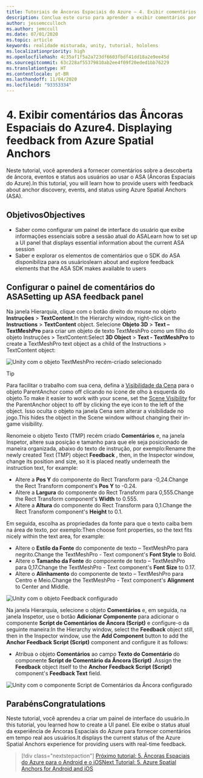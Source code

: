 ```yaml
---
title: Tutoriais de Âncoras Espaciais do Azure – 4. Exibir comentários de Âncoras Espaciais do Azure
description: Conclua este curso para aprender a exibir comentários por meio das Âncoras Espaciais do Azure em um aplicativo de realidade misturada.
author: jessemcculloch
ms.author: jemccull
ms.date: 07/01/2020
ms.topic: article
keywords: realidade misturada, unity, tutorial, hololens
ms.localizationpriority: high
ms.openlocfilehash: 4c35af1f5a2a723df6603fbdf41dd18a2e9ee45d
ms.sourcegitcommit: 63c228af55379810ab2ee4f09f20eded1bb76229
ms.translationtype: HT
ms.contentlocale: pt-BR
ms.lasthandoff: 11/04/2020
ms.locfileid: "93353334"
---
```

# <a name="4-displaying-feedback-from-azure-spatial-anchors"></a><span data-ttu-id="f71ec-105">4. Exibir comentários das Âncoras Espaciais do Azure</span><span class="sxs-lookup"><span data-stu-id="f71ec-105">4. Displaying feedback from Azure Spatial Anchors</span></span>

<span data-ttu-id="f71ec-106">Neste tutorial, você aprenderá a fornecer comentários sobre a descoberta de âncora, eventos e status aos usuários ao usar o ASA (Âncoras Espaciais do Azure).</span><span class="sxs-lookup"><span data-stu-id="f71ec-106">In this tutorial, you will learn how to provide users with feedback about anchor discovery, events, and status using Azure Spatial Anchors (ASA).</span></span>

## <a name="objectives"></a><span data-ttu-id="f71ec-107">Objetivos</span><span class="sxs-lookup"><span data-stu-id="f71ec-107">Objectives</span></span>

* <span data-ttu-id="f71ec-108">Saber como configurar um painel de interface do usuário que exibe informações essenciais sobre a sessão atual do ASA</span><span class="sxs-lookup"><span data-stu-id="f71ec-108">Learn how to set up a UI panel that displays essential information about the current ASA session</span></span>
* <span data-ttu-id="f71ec-109">Saber e explorar os elementos de comentários que o SDK do ASA disponibiliza para os usuários</span><span class="sxs-lookup"><span data-stu-id="f71ec-109">learn about and explore feedback elements that the ASA SDK makes available to users</span></span>

## <a name="setting-up-asa-feedback-panel"></a><span data-ttu-id="f71ec-110">Configurar o painel de comentários do ASA</span><span class="sxs-lookup"><span data-stu-id="f71ec-110">Setting up ASA feedback panel</span></span>

<span data-ttu-id="f71ec-111">Na janela Hierarquia, clique com o botão direito do mouse no objeto **Instruções** > **TextContent**.</span><span class="sxs-lookup"><span data-stu-id="f71ec-111">In the Hierarchy window, right-click on the **Instructions** > **TextContent** object.</span></span> <span data-ttu-id="f71ec-112">Selecione **Objeto 3D** > **Text – TextMeshPro** para criar um objeto de texto TextMeshPro como um filho do objeto Instruções > TextContent:</span><span class="sxs-lookup"><span data-stu-id="f71ec-112">Select **3D Object** > **Text - TextMeshPro** to create a TextMeshPro text object as a child of the Instructions > TextContent object:</span></span>

![Unity com o objeto TextMeshPro recém-criado selecionado](images/mr-learning-asa/asa-04-section1-step1-1.png)

> [!TIP]
> <span data-ttu-id="f71ec-114">Para facilitar o trabalho com sua cena, defina a <a href="https://docs.unity3d.com/Manual/SceneVisibility.html" target="_blank">Visibilidade da Cena</a> para o objeto ParentAnchor como off clicando no ícone de olho à esquerda do objeto.</span><span class="sxs-lookup"><span data-stu-id="f71ec-114">To make it easier to work with your scene, set the  <a href="https://docs.unity3d.com/Manual/SceneVisibility.html" target="_blank">Scene Visibility</a> for the ParentAnchor object to off by clicking the eye icon to the left of the object.</span></span> <span data-ttu-id="f71ec-115">Isso oculta o objeto na janela Cena sem alterar a visibilidade no jogo.</span><span class="sxs-lookup"><span data-stu-id="f71ec-115">This hides the object in the Scene window without changing their in-game visibility.</span></span>

<span data-ttu-id="f71ec-116">Renomeie o objeto Texto (TMP) recém criado **Comentários** e, na janela Inspetor, altere sua posição e tamanho para que ele seja posicionado de maneira organizada, abaixo do texto de instrução, por exemplo:</span><span class="sxs-lookup"><span data-stu-id="f71ec-116">Rename the newly created Text (TMP) object **Feedback** , then, in the Inspector window, change its position and size, so it is placed neatly underneath the instruction text, for example:</span></span>

* <span data-ttu-id="f71ec-117">Altere a **Pos Y** do componente do Rect Transform para -0,24.</span><span class="sxs-lookup"><span data-stu-id="f71ec-117">Change the Rect Transform component's **Pos Y** to -0.24.</span></span>
* <span data-ttu-id="f71ec-118">Altere a **Largura** do componente do Rect Transform para 0,555.</span><span class="sxs-lookup"><span data-stu-id="f71ec-118">Change the Rect Transform component's **Width** to 0.555.</span></span>
* <span data-ttu-id="f71ec-119">Altere a **Altura** do componente do Rect Transform para 0,1.</span><span class="sxs-lookup"><span data-stu-id="f71ec-119">Change the Rect Transform component's **Height** to 0.1.</span></span>

<span data-ttu-id="f71ec-120">Em seguida, escolha as propriedades da fonte para que o texto caiba bem na área de texto, por exemplo:</span><span class="sxs-lookup"><span data-stu-id="f71ec-120">Then choose font properties, so the text fits nicely within the text area, for example:</span></span>

* <span data-ttu-id="f71ec-121">Altere o **Estilo da Fonte** do componente de texto – TextMeshPro para negrito.</span><span class="sxs-lookup"><span data-stu-id="f71ec-121">Change the TextMeshPro - Text component's **Font Style** to Bold.</span></span>
* <span data-ttu-id="f71ec-122">Altere o **Tamanho da Fonte** do componente de texto – TextMeshPro para 0,17.</span><span class="sxs-lookup"><span data-stu-id="f71ec-122">Change the TextMeshPro - Text component's **Font Size** to 0.17.</span></span>
* <span data-ttu-id="f71ec-123">Altere o **Alinhamento** do componente de texto – TextMeshPro para Centro e Meio.</span><span class="sxs-lookup"><span data-stu-id="f71ec-123">Change the TextMeshPro - Text component's **Alignment** to Center and Middle.</span></span>

![Unity com o objeto Feedback configurado](images/mr-learning-asa/asa-04-section1-step1-2.png)

<span data-ttu-id="f71ec-125">Na janela Hierarquia, selecione o objeto **Comentários** e, em seguida, na janela Inspetor, use o botão **Adicionar Componente** para adicionar o componente **Script de Comentários de Âncora (Script)** e configure-o da seguinte maneira:</span><span class="sxs-lookup"><span data-stu-id="f71ec-125">In the Hierarchy window, select the **Feedback** object still, then in the Inspector window, use the **Add Component** button to add the **Anchor Feedback Script (Script)** component and configure it as follows:</span></span>

* <span data-ttu-id="f71ec-126">Atribua o objeto **Comentários** ao campo **Texto do Comentário** do componente **Script de Comentário da Âncora (Script)** .</span><span class="sxs-lookup"><span data-stu-id="f71ec-126">Assign the **Feedback** object itself to the **Anchor Feedback Script (Script)** component's **Feedback Text** field.</span></span>

![Unity com o componente Script de Comentários da Âncora configurado](images/mr-learning-asa/asa-04-section1-step1-3.png)

## <a name="congratulations"></a><span data-ttu-id="f71ec-128">Parabéns</span><span class="sxs-lookup"><span data-stu-id="f71ec-128">Congratulations</span></span>

<span data-ttu-id="f71ec-129">Neste tutorial, você aprendeu a criar um painel de interface do usuário.</span><span class="sxs-lookup"><span data-stu-id="f71ec-129">In this tutorial, you learned how to create a UI panel.</span></span> <span data-ttu-id="f71ec-130">Ele exibe o status atual da experiência de Âncoras Espaciais do Azure para fornecer comentários em tempo real aos usuários.</span><span class="sxs-lookup"><span data-stu-id="f71ec-130">It displays the current status of the Azure Spatial Anchors experience for providing users with real-time feedback.</span></span>

> [!div class="nextstepaction"]
> [<span data-ttu-id="f71ec-131">Próximo tutorial: 5. Âncoras Espaciais do Azure para o Android e o iOS</span><span class="sxs-lookup"><span data-stu-id="f71ec-131">Next Tutorial: 5. Azure Spatial Anchors for Android and iOS</span></span>](mr-learning-asa-05.md)
